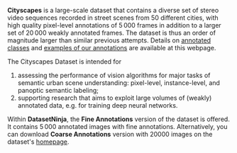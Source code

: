 **Cityscapes** is a large-scale dataset that contains a diverse set of stereo video sequences recorded in street scenes from 50 different cities, with high quality pixel-level annotations of 5 000 frames in addition to a larger set of 20 000 weakly annotated frames. The dataset is thus an order of magnitude larger than similar previous attempts. Details on [annotated classes](https://www.cityscapes-dataset.com/dataset-overview/#class-definitions) and [examples of our annotations](https://www.cityscapes-dataset.com/examples/#dense-pixel-annotations) are available at this webpage.

The Cityscapes Dataset is intended for

1. assessing the performance of vision algorithms for major tasks of semantic urban scene understanding: pixel-level, instance-level, and panoptic semantic labeling;
2. supporting research that aims to exploit large volumes of (weakly) annotated data, e.g. for training deep neural networks.

Within  **DatasetNinja**, the **Fine Annotations** version of the dataset is offered. It contains 5 000 annotated images with fine annotations. Alternatively, you can download **Coarse Annotations** version with 20000 images on the dataset's [homepage](https://www.cityscapes-dataset.com/).
